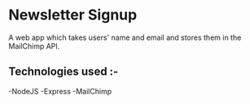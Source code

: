 # Newsletter Signup

A web app which takes users' name and email and stores them in the
MailChimp API.

## Technologies used :-

-NodeJS
-Express
-MailChimp


